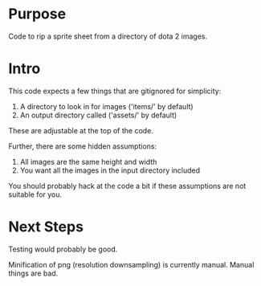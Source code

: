 # Purpose
Code to rip a sprite sheet from a directory of dota 2 images.

# Intro
This code expects a few things that are gitignored for simplicity:

1. A directory to look in for images ('items/' by default)
2. An output directory called ('assets/' by default)

These are adjustable at the top of the code.

Further, there are some hidden assumptions:

1. All images are the same height and width
2. You want all the images in the input directory included

You should probably hack at the code a bit if these assumptions are not suitable for you.

# Next Steps
Testing would probably be good.

Minification of png (resolution downsampling) is currently manual.  Manual things are bad.
